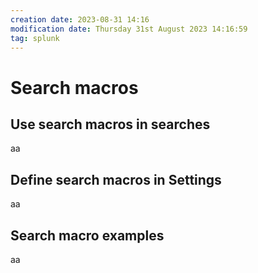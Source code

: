 ```yaml
---
creation date: 2023-08-31 14:16
modification date: Thursday 31st August 2023 14:16:59
tag: splunk
---
```

# Search macros

## Use search macros in searches

aa
## Define search macros in Settings

aa
## Search macro examples

aa